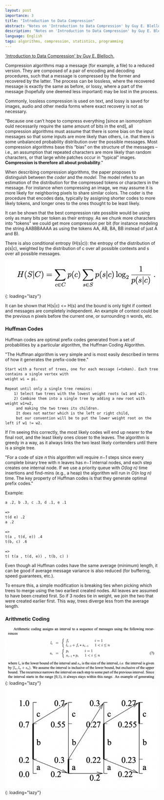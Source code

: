 ```yaml
---
layout: post
importance: 3
title: "Introduction to Data Compression"
abstract: "Notes on 'Introduction to Data Compression' by Guy E. Blelloch, Computer Science Department, Carnegie Mellon University. Currently a work in progress."
description: "Notes on 'Introduction to Data Compression' by Guy E. Blelloch, Computer Science Department, Carnegie Mellon University. Currently a work in progress."
language: English
tags: algorithms, compression, statistics, programming
---
```



['Introduction to Data Compression' by Guy E. Blelloch.](https://www.cs.cmu.edu/~guyb/realworld/compression.pdf)

Compression algorithms map a message (for example, a file) to a reduced version. They are composed of a pair of encoding and decoding procedures, such that a message is compressed by the former and recovered by the latter. The process can be lossless, where the recovered message is exactly the same as before, or lossy, where a part of the message (hopefully one deemed less important) may be lost in the process.

Commonly, lossless compression is used on text, and lossy is saved for images, audio and other media forms where exact recovery is not as necessary.

"Because one can’t hope to compress everything \[since an isomorphism ould necessarily require the same amount of bits in the end], all compression algorithms must assume that
there is some bias on the input messages so that some inputs are more likely than others, i.e. that
there is some unbalanced probability distribution over the possible messages. Most compression
algorithms base this “bias” on the structure of the messages – i.e., an assumption that repeated
characters are more likely than random characters, or that large white patches occur in “typical”
images. **Compression is therefore all about probability**."

When describing compression algorithms, the paper proposes to distinguish between the *coder* and the *model*. The model refers to an estimation of the distribution for the compressed tokens or characters in the message. For instance when compressing an image, we may assume it is more likely for neighboring pixels to share similar colors. The coder is the procedure that encodes data, typically by assigning shorter codes to more likely tokens, and longer ones to the ones thought to be least likely.

It can be shown that the best compression rate possible would be using only as many bits per token as their entropy. As we chunk more characters into "tokens" we could get more compression per bit (for instance modeling the string AABBBAAAA as using the tokens AA, AB, BA, BB instead of just A and B).

There is also conditional entropy (H(s\|c)): the entropy of the distribution of p(s\|c), weighted by the distribution of c over all possible contexts and s over all possible messages.

![](image/compression1.png){: loading="lazy"}

It can be shown that H(s\|c) <= H(s) and the bound is only tight if context and messages are completely independent. An example of context could be the previous n pixels before the current one, or surrounding n words, etc. 

### Huffman Codes

Huffman codes are optimal prefix codes generated from a set of probabilities by a particular algorithm, the Huffman Coding Algorithm. 

"The Huffman algorithm is very simple and is most easily described in terms of how it generates
the prefix-code tree."

```
Start with a forest of trees, one for each message (=token). Each tree contains a single vertex with
weight wi = pi.

Repeat until only a single tree remains:
	1) Select two trees with the lowest weight roots (w1 and w2). 
	2) Combine them into a single tree by adding a new root with weight w1+w2,
	 and making the two trees its children. 
	 It does not matter which is the left or right child, 
	 but our convention will be to put the lower weight root on the left if w1 != w2.

```

If I'm seeing this correctly, the most likely codes will end up nearer to the final root, and the least likely ones closer to the leaves. The algorithm is greedy in a way, as it always links the two least likely contenders until there is a single tree.

"For a code of size *n* this algorithm will require *n−1* steps since every complete binary tree with
n leaves has *n−1* internal nodes, and each step creates one internal node. If we use a priority queue
with *O(log n)* time insertions and find-mins (e.g., a heap) the algorithm will run in *O(n log n)* time.
The key property of Huffman codes is that they generate optimal prefix codes."

Example: 

```
a .2, b .3, c .3, d .1, e .1

=>
t(d e) .2
a .2

=>
t(a , t(d, e)) .4
t(b, c) .6

=>
t( t(a , t(d, e)) , t(b, c) )
```

Even though all Huffman codes have the same average (minimum) length, it can be good if average message variance is also reduced (for buffering, speed guarantees, etc.). 

To ensure this, a simple modification is breaking ties when picking which trees to merge using the two earliest created nodes. All leaves are assumed to have been created first. So if 3 nodes tie in weight, we join the two that were created earlier first. This way, trees diverge less from the average length.

### Arithmetic Coding

![](image/compression2.png){: loading="lazy"}
![](image/compression3.png){: loading="lazy"}





